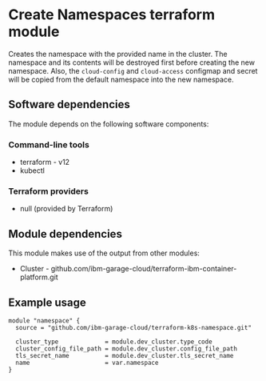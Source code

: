 # Create Namespaces terraform module

Creates the namespace with the provided name in the cluster. The namespace and 
its contents will be destroyed first before creating the new namespace. Also, the `cloud-config` and
`cloud-access` configmap and secret will be copied from the default namespace into the new 
namespace.


## Software dependencies

The module depends on the following software components:

### Command-line tools

- terraform - v12
- kubectl

### Terraform providers

- null (provided by Terraform)

## Module dependencies

This module makes use of the output from other modules:

- Cluster - github.com/ibm-garage-cloud/terraform-ibm-container-platform.git

## Example usage

```hcl-terraform
module "namespace" {
  source = "github.com/ibm-garage-cloud/terraform-k8s-namespace.git"

  cluster_type             = module.dev_cluster.type_code
  cluster_config_file_path = module.dev_cluster.config_file_path
  tls_secret_name          = module.dev_cluster.tls_secret_name
  name                     = var.namespace
}
```


